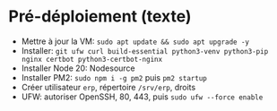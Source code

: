 # Pré-déploiement (texte)

- Mettre à jour la VM: `sudo apt update && sudo apt upgrade -y`
- Installer: `git ufw curl build-essential python3-venv python3-pip nginx certbot python3-certbot-nginx`
- Installer Node 20: Nodesource
- Installer PM2: `sudo npm i -g pm2` puis `pm2 startup`
- Créer utilisateur `erp`, répertoire `/srv/erp`, droits
- UFW: autoriser OpenSSH, 80, 443, puis `sudo ufw --force enable`
